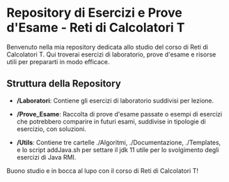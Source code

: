# Repository di Esercizi e Prove d'Esame - Reti di Calcolatori T

Benvenuto nella mia repository dedicata allo studio del corso di Reti di Calcolatori T. Qui troverai esercizi di laboratorio, prove d'esame e risorse utili per prepararti in modo efficace.

## Struttura della Repository

- **/Laboratori**: Contiene gli esercizi di laboratorio suddivisi per lezione.

- **/Prove_Esame**: Raccolta di prove d'esame passate o esempi di esercizi che potrebbero comparire in futuri esami, suddivise in tipologie di esercizio, con soluzioni.

- **/Utils**: Contiene tre cartelle ./Algoritmi, ./Documentazione, ./Templates, e lo script addJava.sh per settare il jdk 11 utile per lo svolgimento degli esercizi di Java RMI.

Buono studio e in bocca al lupo con il corso di Reti di Calcolatori T!
